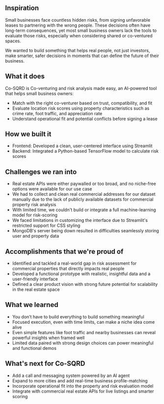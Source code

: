 ## Inspiration
Small businesses face countless hidden risks, from signing unfavorable leases to partnering with the wrong people. These decisions often have long-term consequences, yet most small business owners lack the tools to evaluate those risks, especially when considering shared or co-ventured spaces.

We wanted to build something that helps real people, not just investors, make smarter, safer decisions in moments that can define the future of their business.

## What it does
Co-SQRD is Co-venturing and risk analysis made easy, an AI-powered tool that helps small business owners:
- Match with the right co-venturer based on trust, compatibility, and fit
- Evaluate location risk scores using property characteristics such as crime rate, foot traffic, and appreciation rate
- Understand operational fit and potential conflicts before signing a lease

## How we built it
- Frontend: Developed a clean, user-centered interface using Streamlit
- Backend: Integrated a Python-based TensorFlow model to calculate risk scores

## Challenges we ran into
- Real estate APIs were either paywalled or too broad, and no niche-free options were available for our use case
- We had to collect and clean real commercial addresses for our dataset manually due to the lack of publicly available datasets for commercial property risk analysis
- With limited time, we couldn't build or integrate a full machine-learning model for risk-scoring
- We faced limitations in customizing the interface due to Streamlit's restricted support for CSS styling
- MongoDB's server being down resulted in difficulties seamlessly storing user and property data

## Accomplishments that we're proud of
- Identified and tackled a real-world gap in risk assessment for commercial properties that directly impacts real people
- Developed a functional prototype with realistic, insightful data and a user-friendly interface
- Defined a clear product vision with strong future potential for scalability in the real estate space

## What we learned
- You don’t have to build everything to build something meaningful
- Focused execution, even with time limits, can make a niche idea come alive
- Even simple features like foot traffic and nearby businesses can reveal powerful insights when framed well
- Limited data paired with strong design choices can power meaningful and functional demos

## What's next for Co-SQRD
- Add a call and messaging system powered by an AI agent
- Expand to more cities and add real-time business profile-matching
- Incorporate operational fit into the property and risk evaluation model
- Integrate with commercial real estate APIs for live listings and smarter scoring
